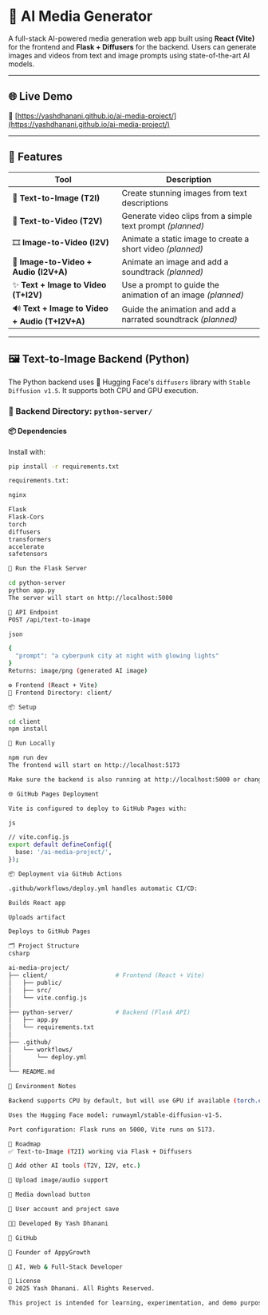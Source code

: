# 🤖 AI Media Generator

A full-stack AI-powered media generation web app built using **React (Vite)** for the frontend and **Flask + Diffusers** for the backend. Users can generate images and videos from text and image prompts using state-of-the-art AI models.

---

## 🌐 Live Demo

🔗 [https://yashdhanani.github.io/ai-media-project/](https://yashdhanani.github.io/ai-media-project/)

---

## 🧠 Features

| Tool | Description |
|------|-------------|
| 🎨 **Text-to-Image (T2I)** | Create stunning images from text descriptions |
| 🎥 **Text-to-Video (T2V)** | Generate video clips from a simple text prompt *(planned)* |
| 🎞️ **Image-to-Video (I2V)** | Animate a static image to create a short video *(planned)* |
| 🎵 **Image-to-Video + Audio (I2V+A)** | Animate an image and add a soundtrack *(planned)* |
| ✨ **Text + Image to Video (T+I2V)** | Use a prompt to guide the animation of an image *(planned)* |
| 🔊 **Text + Image to Video + Audio (T+I2V+A)** | Guide the animation and add a narrated soundtrack *(planned)* |

---

## 🖼️ Text-to-Image Backend (Python)

The Python backend uses 🤗 Hugging Face's `diffusers` library with `Stable Diffusion v1.5`. It supports both CPU and GPU execution.

### 📂 Backend Directory: `python-server/`

#### 📦 Dependencies

Install with:

```bash
pip install -r requirements.txt

requirements.txt:

nginx

Flask
Flask-Cors
torch
diffusers
transformers
accelerate
safetensors

🚀 Run the Flask Server

cd python-server
python app.py
The server will start on http://localhost:5000

🔄 API Endpoint
POST /api/text-to-image

json

{
  "prompt": "a cyberpunk city at night with glowing lights"
}
Returns: image/png (generated AI image)

⚙️ Frontend (React + Vite)
📂 Frontend Directory: client/

📦 Setup

cd client
npm install

🚀 Run Locally

npm run dev
The frontend will start on http://localhost:5173

Make sure the backend is also running at http://localhost:5000 or change the API URL in your React app.

🌐 GitHub Pages Deployment

Vite is configured to deploy to GitHub Pages with:

js

// vite.config.js
export default defineConfig({
  base: '/ai-media-project/',
});

📦 Deployment via GitHub Actions

.github/workflows/deploy.yml handles automatic CI/CD:

Builds React app

Uploads artifact

Deploys to GitHub Pages

🗂️ Project Structure
csharp

ai-media-project/
├── client/                   # Frontend (React + Vite)
│   ├── public/
│   ├── src/
│   └── vite.config.js
│
├── python-server/            # Backend (Flask API)
│   ├── app.py
│   └── requirements.txt
│
├── .github/
│   └── workflows/
│       └── deploy.yml
│
└── README.md

🔐 Environment Notes

Backend supports CPU by default, but will use GPU if available (torch.cuda.is_available()).

Uses the Hugging Face model: runwayml/stable-diffusion-v1-5.

Port configuration: Flask runs on 5000, Vite runs on 5173.

🎯 Roadmap
✅ Text-to-Image (T2I) working via Flask + Diffusers

🚧 Add other AI tools (T2V, I2V, etc.)

🚧 Upload image/audio support

🚧 Media download button

🚧 User account and project save

🧑‍💻 Developed By Yash Dhanani

🔗 GitHub

💼 Founder of AppyGrowth

🧠 AI, Web & Full-Stack Developer

📄 License
© 2025 Yash Dhanani. All Rights Reserved.

This project is intended for learning, experimentation, and demo purposes only.
